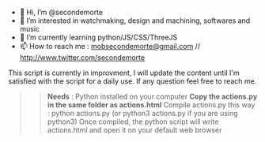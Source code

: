 - 👋 Hi, I’m @secondemorte
- 👀 I’m interested in watchmaking, design and machining, softwares and music
- 🌱 I’m currently learning python/JS/CSS/ThreeJS
- 📫 How to reach me : mobsecondemorte@gmail.com // http://www.twitter.com/secondemorte

This script is currently in improvment, I will update the content until I'm satisfied with the script for a daily use.
If any question feel free to reach me.

>> **Needs** : Python installed on your computer
>> **Copy the actions.py in the same folder as actions.html**
>> Compile actions.py this way : python actions.py (or python3 actions.py if you are using python3)
>> Once compiled, the python script will write actions.html and open it on your default web browser

